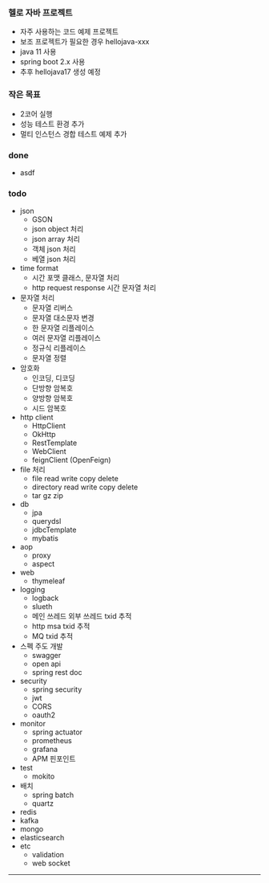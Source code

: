 ### 헬로 자바 프로젝트
- 자주 사용하는 코드 예제 프로젝트
- 보조 프로젝트가 필요한 경우 hellojava-xxx
- java 11 사용
- spring boot 2.x 사용
- 추후 hellojava17 생성 예정

### 작은 목표
- 2코어 실행
- 성능 테스트 환경 추가
- 멀티 인스턴스 경합 테스트 예제 추가

### done
- asdf

### todo
- json
  - GSON
  - json object 처리
  - json array 처리
  - 객체 json 처리
  - 베열 json 처리
- time format
  - 시간 포맷 클래스, 문자열 처리
  - http request response 시간 문자열 처리
- 문자열 처리
  - 문자열 리버스
  - 문자열 대소문자 변경
  - 한 문자열 리플레이스
  - 여러 문자열 리플레이스
  - 정규식 리플레이스
  - 문자열 정렬
- 암호화
  - 인코딩, 디코딩
  - 단방향 암복호
  - 양방향 암복호
  - 시드 암복호
- http client
  - HttpClient
  - OkHttp
  - RestTemplate
  - WebClient
  - feignClient (OpenFeign)
- file 처리
  - file read write copy delete
  - directory read write copy delete
  - tar gz zip
- db
  - jpa
  - querydsl
  - jdbcTemplate
  - mybatis
- aop
  - proxy
  - aspect
- web
  - thymeleaf
- logging
  - logback
  - slueth
  - 메인 쓰레드 외부 쓰레드 txid 추적
  - http msa txid 추적
  - MQ txid 추적
- 스펙 주도 개발
  - swagger
  - open api
  - spring rest doc
- security
  - spring security
  - jwt
  - CORS
  - oauth2
- monitor
  - spring actuator
  - prometheus
  - grafana
  - APM 핀포인트
- test
  - mokito
- 배치
  - spring batch
  - quartz
- redis
- kafka
- mongo
- elasticsearch
- etc
  - validation
  - web socket

---

